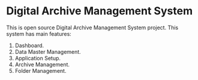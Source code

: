 # Digital Archive Management System

This is open source Digital Archive Management System project. This system has main features:
1. Dashboard.
2. Data Master Management.
3. Application Setup.
4. Archive Management.
5. Folder Management.
